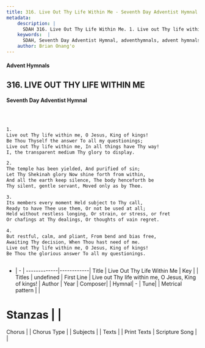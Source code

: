 ```yaml
---
title: 316. Live Out Thy Life Within Me - Seventh Day Adventist Hymnal
metadata:
    description: |
      SDAH 316. Live Out Thy Life Within Me. 1. Live out Thy life within me, O Jesus, King of kings! Be Thou Thyself the answer To all my questionings; Live out Thy life within me, In all things have Thy way! I, the transparent medium Thy glory to display.
    keywords:  |
      SDAH, Seventh Day Adventist Hymnal, adventhymnals, advent hymnals, Live Out Thy Life Within Me, Live out Thy life within me, O Jesus, King of kings! 
    author: Brian Onang'o
---
```


#### Advent Hymnals
## 316. LIVE OUT THY LIFE WITHIN ME
#### Seventh Day Adventist Hymnal

```txt



1.
Live out Thy life within me, O Jesus, King of kings!
Be Thou Thyself the answer To all my questionings;
Live out Thy life within me, In all things have Thy way!
I, the transparent medium Thy glory to display.

2.
The temple has been yielded, And purified of sin;
Let Thy Shekinah glory Now shine forth from within,
And all the earth keep silence, The body henceforth be
Thy silent, gentle servant, Moved only as by Thee.

3.
Its members every moment Held subject to Thy call,
Ready to have Thee use them, Or not be used at all;
Held without restless longing, Or strain, or stress, or fret
Or chafings at Thy dealings, Or thoughts of vain regret.

4.
But restful, calm, and pliant, From bend and bias free,
Awaiting Thy decision, When Thou hast need of me.
Live out Thy life within me, O Jesus, King of kings!
Be Thou the glorious answer To all my questionings.



```

- |   -  |
-------------|------------|
Title | Live Out Thy Life Within Me |
Key |  |
Titles | undefined |
First Line | Live out Thy life within me, O Jesus, King of kings! |
Author | 
Year | 
Composer|  |
Hymnal|  - |
Tune|  |
Metrical pattern | |
# Stanzas |  |
Chorus |  |
Chorus Type |  |
Subjects |  |
Texts |  |
Print Texts | 
Scripture Song |  |
  
